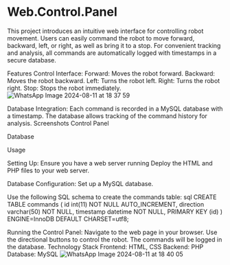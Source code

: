# Web.Control.Panel
This project introduces an intuitive web interface for controlling robot movement. Users can easily command the robot to move forward, backward, left, or right, as well as bring it to a stop. For convenient tracking and analysis, all commands are automatically logged with timestamps in a secure database.

Features
Control Interface:
Forward: Moves the robot forward. Backward: Moves the robot backward. Left: Turns the robot left. Right: Turns the robot right. Stop: Stops the robot immediately.
![WhatsApp Image 2024-08-11 at 18 37 59](https://github.com/user-attachments/assets/41b287eb-680b-46f3-8863-cab3ea5def21)

Database Integration:
Each command is recorded in a MySQL database with a timestamp. The database allows tracking of the command history for analysis. Screenshots Control Panel

Database

Usage

Setting Up:
Ensure you have a web server running Deploy the HTML and PHP files to your web server.

Database Configuration:
Set up a MySQL database.

Use the following SQL schema to create the commands table:
sql
CREATE TABLE commands ( id int(11) NOT NULL AUTO_INCREMENT, direction varchar(50) NOT NULL, timestamp datetime NOT NULL, PRIMARY KEY (id) ) ENGINE=InnoDB DEFAULT CHARSET=utf8;

Running the Control Panel:
Navigate to the web page in your browser. Use the directional buttons to control the robot. The commands will be logged in the database. Technology Stack Frontend: HTML, CSS Backend: PHP Database: MySQL
![WhatsApp Image 2024-08-11 at 18 40 05](https://github.com/user-attachments/assets/7045839d-6b71-44de-ab0a-730f62c23a1b)
